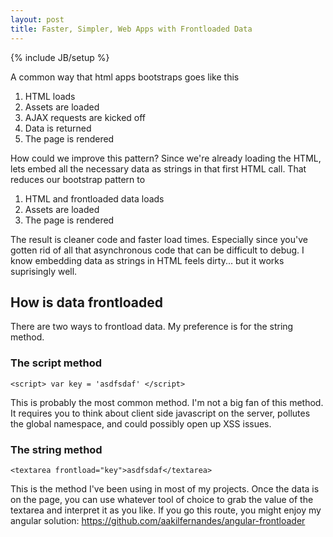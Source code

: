 ```yaml
---
layout: post
title: Faster, Simpler, Web Apps with Frontloaded Data
---
```

{% include JB/setup %}

A common way that html apps bootstraps goes like this

1. HTML loads
2. Assets are loaded
3. AJAX requests are kicked off
4. Data is returned
5. The page is rendered

How could we improve this pattern? Since we're already loading the HTML, lets embed all the necessary data as strings in that first HTML call. That reduces our bootstrap pattern to

1. HTML and frontloaded data loads
2. Assets are loaded
3. The page is rendered

The result is cleaner code and faster load times. Especially since you've gotten rid of all that asynchronous code that can be difficult to debug. I know embedding data as strings in HTML feels dirty... but it works suprisingly well.

## How is data frontloaded

There are two ways to frontload data. My preference is for the string method.

### The script method

	<script> var key = 'asdfsdaf' </script> 

This is probably the most common method. I'm not a big fan of this method. It requires you to think about client side javascript on the server, pollutes the global namespace, and could possibly open up XSS issues.

### The string method

    <textarea frontload="key">asdfsdaf</textarea> 

This is the method I've been using in most of my projects. Once the data is on the page, you can use whatever tool of choice to grab the value of the textarea and interpret it as you like. If you go this route, you might enjoy my angular solution: <a href="https://github.com/aakilfernandes/angular-frontloader">https://github.com/aakilfernandes/angular-frontloader</a>